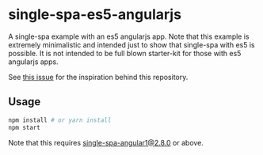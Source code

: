 # single-spa-es5-angularjs
A single-spa example with an es5 angularjs app. Note that this example is extremely minimalistic and intended just to show that single-spa with es5 is possible.
It is not intended to be full blown starter-kit for those with es5 angularjs apps.

See [this issue](https://github.com/CanopyTax/single-spa-angular1/issues/35) for the inspiration behind this repository.

## Usage
```bash
npm install # or yarn install
npm start
```

Note that this requires [single-spa-angular1@2.8.0](https://github.com/CanopyTax/single-spa-angular1/releases/tag/v2.7.0) or above.
